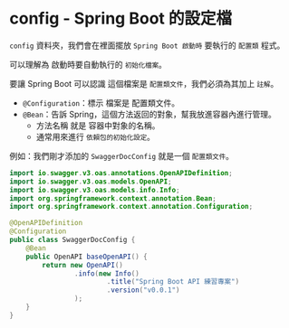 # config - Spring Boot 的設定檔

`config` 資料夾，我們會在裡面擺放 `Spring Boot 啟動時` 要執行的 `配置類` 程式。

可以理解為 啟動時要自動執行的 `初始化檔案`。

要讓 Spring Boot 可以認識 這個檔案是 `配置類文件`，我們必須為其加上 `註解`。

- `@Configuration`：標示 檔案是 配置類文件。
- `@Bean`：告訴 Spring，這個方法返回的對象，幫我放進容器內進行管理。
  - 方法名稱 就是 容器中對象的名稱。
  - 通常用來進行 `依賴包的初始化設定`。

例如：我們剛才添加的 `SwaggerDocConfig` 就是一個 `配置類文件`。

```java
import io.swagger.v3.oas.annotations.OpenAPIDefinition;
import io.swagger.v3.oas.models.OpenAPI;
import io.swagger.v3.oas.models.info.Info;
import org.springframework.context.annotation.Bean;
import org.springframework.context.annotation.Configuration;

@OpenAPIDefinition
@Configuration
public class SwaggerDocConfig {
    @Bean
    public OpenAPI baseOpenAPI() {
        return new OpenAPI()
                .info(new Info()
                        .title("Spring Boot API 練習專案")
                        .version("v0.0.1")
                );
    }
}
```
